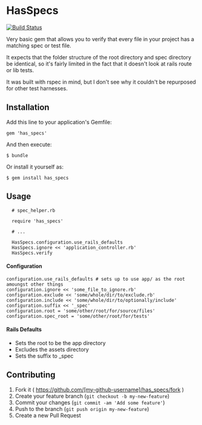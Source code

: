 # HasSpecs

[![Build Status](https://travis-ci.org/grossadamm/has_specs.svg?branch=master)](https://travis-ci.org/grossadamm/has_specs)

Very basic gem that allows you to verify that every file in your project has a matching spec or test file.

It expects that the folder structure of the root directory and spec directory be identical, so it's fairly limited in the fact that it doesn't look at rails route or lib tests.

It was built with rspec in mind, but I don't see why it couldn't be repurposed for other test harnesses.

## Installation

Add this line to your application's Gemfile:

    gem 'has_specs'

And then execute:

    $ bundle

Or install it yourself as:

    $ gem install has_specs

## Usage

```
  # spec_helper.rb

  require 'has_specs'
  
  # ...

  HasSpecs.configuration.use_rails_defaults
  HasSpecs.ignore << 'application_controller.rb'
  HasSpecs.verify
```

#### Configuration

```
configuration.use_rails_defaults # sets up to use app/ as the root amoungst other things
configuration.ignore << 'some_file_to_ignore.rb'
configuration.exclude << 'some/whole/dir/to/exclude.rb'
configuration.include << 'some/whole/dir/to/optionally/include'
configuration.suffix << '_spec'
configuration.root = 'some/other/root/for/source/files'
configuration.spec_root = 'some/other/root/for/tests'
```

#### Rails Defaults

 * Sets the root to be the app directory
 * Excludes the assets directory
 * Sets the suffix to _spec



## Contributing

1. Fork it ( https://github.com/[my-github-username]/has_specs/fork )
2. Create your feature branch (`git checkout -b my-new-feature`)
3. Commit your changes (`git commit -am 'Add some feature'`)
4. Push to the branch (`git push origin my-new-feature`)
5. Create a new Pull Request
